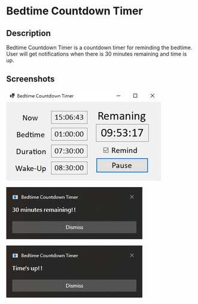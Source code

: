 # Bedtime Countdown Timer

## Description
Bedtime Countdown Timer is a countdown timer for reminding the bedtime. User will get notifications when there is 30 minutes remaining and time is up.


## Screenshots


![](https://github.com/foreveryang1993/Bedtime-Countdown-Timer/blob/master/Bedtime%20Countdown%20Timer_Readme/Bedtime%20Countdown%20Timer_Form.png)


![](https://github.com/foreveryang1993/Bedtime-Countdown-Timer/blob/master/Bedtime%20Countdown%20Timer_Readme/Bedtime%20Countdown%20Timer_30min.png)


![](https://github.com/foreveryang1993/Bedtime-Countdown-Timer/blob/master/Bedtime%20Countdown%20Timer_Readme/Bedtime%20Countdown%20Timer_Time%20is%20up.png)







